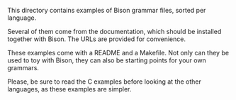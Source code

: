This directory contains examples of Bison grammar files, sorted per
language.

Several of them come from the documentation, which should be installed
together with Bison.  The URLs are provided for convenience.

These examples come with a README and a Makefile.  Not only can they be used
to toy with Bison, they can also be starting points for your own grammars.

Please, be sure to read the C examples before looking at the other
languages, as these examples are simpler.

<!---

Local Variables:
fill-column: 76
ispell-dictionary: "american"
End:

Copyright (C) 2018-2019 Free Software Foundation, Inc.

Permission is granted to copy, distribute and/or modify this document
under the terms of the GNU Free Documentation License, Version 1.3 or
any later version published by the Free Software Foundation; with no
Invariant Sections, with no Front-Cover Texts, and with no Back-Cover
Texts.  A copy of the license is included in the "GNU Free
Documentation License" file as part of this distribution.
--->
